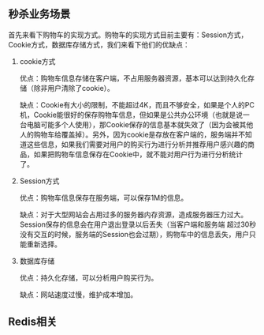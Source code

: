 ## 秒杀业务场景

首先来看下购物车的实现方式。购物车的实现方式目前主要有：Session方式，Cookie方式，数据库存储方式，我们来看下他们的优缺点：

1. cookie方式

   优点：购物车信息存储在客户端，不占用服务器资源，基本可以达到持久化存储（除非用户清除了cookie）。

   缺点：Cookie有大小的限制，不能超过4K，而且不够安全，如果是个人的PC机，Cookie能很好的保存购物车信息，但如果是公共办公环境（也就是说一台电脑可能多个人使用），那Cookie保存的信息基本就失效了（因为会被其他人的购物车给覆盖掉）。另外，因为cookie是存放在客户端的，服务端并不知道这些信息，如果我们需要对用户的购买行为进行分析并推荐用户感兴趣的商品，如果把购物车信息保存在Cookie中，就不能对用户行为进行分析统计了。

2. Session方式

   优点：购物车信息保存在服务端，可以保存1M的信息。

   缺点：对于大型网站会占用过多的服务器内存资源，造成服务器压力过大。Session保存的信息会在用户退出登录以后丢失（当客户端和服务端 超过30秒没有交互的时候，服务端的Session也会过期），购物车中的信息丢失，用户只能重新选择。

3. 数据库存储

   优点：持久化存储，可以分析用户购买行为。

   缺点：网站速度过慢，维护成本增加。

   



## Redis相关

